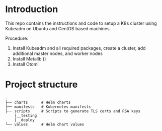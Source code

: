 # Introduction
This repo contains the instructions and code to setup a K8s cluster using Kubeadm on Ubuntu and CentOS based machines.

Procedure:

1. Install Kubeadm and all required packages, create a cluster, add additional master nodes, and worker nodes
2. Install Metallb ()
3. Install Otomi

# Project structure
```
.
├── charts      # Helm charts
├── manifests   # Kubernetes manifests
├── scripts     # Scripts to generate TLS certs and RSA keys
    |__testing
    |__deploy
└── values      # Helm chart values
